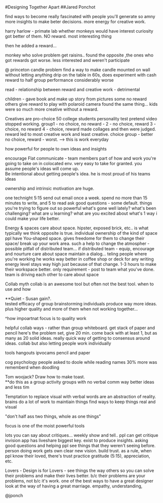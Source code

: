 #Designing Together Apart
##Jared Ponchot


find ways to become really fascinated with people
you'll generate so amny more insights to make beter decisions.  more energy for creative work. 

harry harlow - primate lab
whether monkeys would have interest
curiosity  got better of them. 
NO reward. most interesting thing

then he added a reward...

monkey who solve problem get raisins..
found the opposite ,the ones who got rewards got worse. 
less interested and weren't participate

@ princeton
candle problem
find a way to make candle mounted on wall without letting anything drip on the table
in 60s, does experiment with cash reward to half group
performance considerably worse

read - relationship between reward and creative work - detrimental

children - gave book and make up story from pictures
some no reward
others give reward to play with polaroid camera
found the same thing...  kids were so much more creative without a reward.

Creatives are pro-choice
50 college students personality test
pretend video stopped working.
group1 - no choice, no reward - 
2 - no choice, reward
3 - choice, no reward
4 - choice, reward
made collages and then were judged.
reward led to most creative work and least creative.
choice group - better
no choice, reward - worst. --> this is work everyday

how powerful for people to own ideas and insights

encourage Flat communicate - team members part of how and work you're going to take on
in colocated env. very easy to take for granted.  you assume people's ideas will come up.  
Be intentional about getting people's idea. 
he is most proud of his teams ideas

ownership and intrinsic motivation are huge. 

one technight  5:15
send out email once a week.  spend no more than 15 minutes to write, and 5 to read
ask good questions - some default. things you're trying to figure out
so powerful
what's gone well lately?
what's been challenging?
what are u learning?
what are you excited about
what's 1 way i could make your life better. 

Energy & spaces
care about space. hipster, exposed brick, etc.. is what typically we think
opposite is true.
individual ownership of the kind of space ppl have
You-shaped space.
gives freedome for them to change their space/
break up your work area.
such a help to change the atmospher - 
possible pitfall of distributed team... 
if distributed team - equip, encourage and nourture care about space
maintain a dialog...  teling people where you're working
he works way better in coffee shop or deck for any writing
energy level stays way high just because of that change.
1-3 hours to make their workspace better. only requirement - post to team what you've done. 
team is driving each other to care about space

Collab myth
collab is an awesome tool but often not the best tool.  when to use and how

**Quiet - Susan gain?.  
tested efficacy of group brainstorming
individuals produce way more ideas. plus higher quality and more of them when not working together... 

^how impoartnat focus is to quality work

helpful collab ways - 
rather than group whiteboard.  get stack of paper and pencil
here's the problem set, give 20 min. come back with at least 1, but as many as 20 solid ideas.
really quick way of getting to consensus around ideas.
collab but also letting people work individually

tools
hangouts
ipvocams
pencil and paper

cog psychology
people asked to doole while reading names
30% more was rememberd when doodling

Tom woojack?   Draw how to make toast.  
**do this as a group activity
groups with no verbal comm 
way better ideas and less tim

Temptation to replace visual with verbal
words are an abstraction of reality. brains do a lot of work to maintiain things
find ways to keep things real and visual

"don't half ass two things, whole as one things"

focus is one of the moist powerful tools

lots you can say about critiques...
weekly show and tell..  ppl can get critique
invision app has liveshare
biggest key.  exist to produce insights. asking good questions and helping ppl see things that they weren't seeing before. person doing work gets own clear new vision. 
build trust.  as a rule, when ppl know their loved, there's trust
practice gratitude (5:15), appreciation, etc. 

Lovers - 
Design is for Lovers - see things the way others so  you can solve their problems and make their lives better.  b/c their problems are your problems, not b/c it's work.  one of the best ways to have a great designer look at the way of having a great marriage.
empathy, understanding, 

@jponch 
